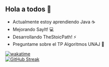 ## Hola a todos 👋
  - Actualmente estoy aprendiendo Java :coffee: 
  - Mejorando SayIt! :computer:
  - Desarrollando TheStoicPath! ⚡
  - Preguntame sobre el TP Algoritmos UNAJ 💬
   
[![wakatime](https://wakatime.com/badge/user/2c637c62-33b6-466c-8ef4-ec0e42de03a2.svg)](https://wakatime.com/@2c637c62-33b6-466c-8ef4-ec0e42de03a2)
<br>
[![GitHub Streak](https://streak-stats.demolab.com/?user=LovisottoSantiago)](https://git.io/streak-stats)

<!--
**LovisottoSantiago/LovisottoSantiago** is a ✨ _special_ ✨ repository because its `README.md` (this file) appears on your GitHub profile.

Here are some ideas to get you started:

- 🔭 I’m currently working on ...
- 🌱 I’m currently learning ...
- 👯 I’m looking to collaborate on ...
- 🤔 I’m looking for help with ...
- 💬 Ask me about ...
- 📫 How to reach me: ...
- 😄 Pronouns: ...
- ⚡ Fun fact: ...
-->
